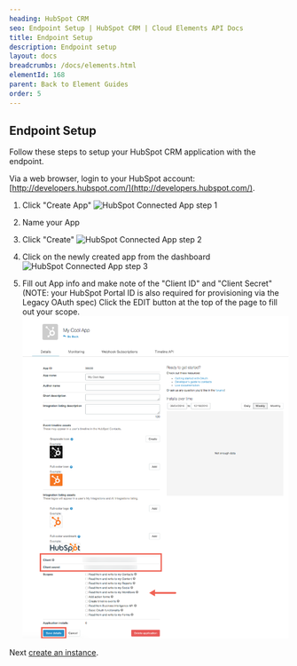 ```yaml
---
heading: HubSpot CRM
seo: Endpoint Setup | HubSpot CRM | Cloud Elements API Docs
title: Endpoint Setup
description: Endpoint setup
layout: docs
breadcrumbs: /docs/elements.html
elementId: 168
parent: Back to Element Guides
order: 5
---
```


## Endpoint Setup

Follow these steps to setup your HubSpot CRM application with the endpoint.

Via a web browser, login to your HubSpot account:
[http://developers.hubspot.com/](http://developers.hubspot.com/).

1. Click "Create App"
![HubSpot Connected App step 1](http://cloud-elements.com/wp-content/uploads/2016/01/HubSpotAPI1.png)

2. Name your App

3. Click "Create"
![HubSpot Connected App step 2](http://cloud-elements.com/wp-content/uploads/2016/01/HubSpotAPI2.png)

4. Click on the newly created app from the dashboard
![HubSpot Connected App step 3](http://cloud-elements.com/wp-content/uploads/2016/01/HubSpotAPI3.png)

5. Fill out App info and make note of the "Client ID" and "Client Secret" (NOTE: your HubSpot Portal ID is also required for provisioning via the Legacy OAuth spec)
Click the EDIT button at the top of the page to fill out your scope.
![HubSpot Connected App step 4](img/hubspot-connected-app.png)

Next [create an instance](hubspot-crm-create-instance.html).
